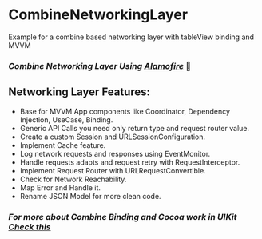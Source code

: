 # CombineNetworkingLayer
Example for a combine based networking layer with tableView binding and MVVM


### ***Combine Networking Layer Using [Alamofire][Alamofire]*** 👋


## Networking Layer Features: 

- Base for MVVM App components like Coordinator, Dependency Injection, UseCase, Binding.
- Generic API Calls you need only return type and request router value.
- Create a custom Session and URLSessionConfiguration.
- Implement Cache feature.
- Log network requests and responses using EventMonitor.
- Handle requests adapts and request retry with RequestInterceptor.
- Implement Request Router with URLRequestConvertible.
- Check for Network Reachability.
- Map Error and Handle it.
- Rename JSON Model for more clean code.

### ***For more about Combine Binding and Cocoa work in UIKit [Check this][Check this]***

[Alamofire]: https://github.com/Alamofire/Alamofire
[CombineDataSources]: https://github.com/CombineCommunity/CombineDataSources
[Check this]: https://github.com/Ali-Fayed/CombineWithUIKit
